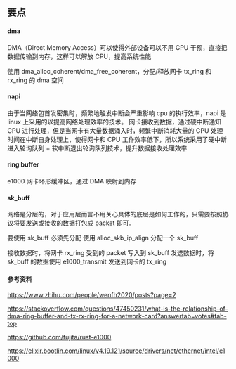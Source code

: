 ## 要点

#### dma

DMA（Direct Memory Access）可以使得外部设备可以不用 CPU 干预，直接把数据传输到内存，这样可以解放 CPU，提高系统性能

使用 dma_alloc_coherent/dma_free_coherent，分配/释放网卡 tx_ring 和 rx_ring 的 dma 空间

#### napi

由于当网络包首发密集时，频繁地触发中断会严重影响 cpu 的执行效率，napi 是 linux 上采用的以提高网络处理效率的技术。
网卡接收到数据，通过硬中断通知 CPU 进行处理，但是当网卡有大量数据涌入时，频繁中断消耗大量的 CPU 处理时间在中断自身处理上，使得网卡和 CPU 工作效率低下，所以系统采用了硬中断进入轮询队列 + 软中断退出轮询队列技术，提升数据接收处理效率

#### ring buffer

e1000 网卡环形缓冲区，通过 DMA 映射到内存

#### sk_buff

网络是分层的，对于应用层而言不用关心具体的底层是如何工作的，只需要按照协议将要发送或接收的数据打包成 packet 即可。

要使用 sk_buff 必须先分配
使用 alloc_skb_ip_align 分配一个 sk_buff

接收数据时，将网卡 rx_ring 受到的 packet 写入到 sk_buff
发送数据时，将 sk_buff 的数据使用 e1000_transmit 发送到网卡的 tx_ring

#### 参考资料

https://www.zhihu.com/people/wenfh2020/posts?page=2

https://stackoverflow.com/questions/47450231/what-is-the-relationship-of-dma-ring-buffer-and-tx-rx-ring-for-a-network-card?answertab=votes#tab-top

https://github.com/fujita/rust-e1000

https://elixir.bootlin.com/linux/v4.19.121/source/drivers/net/ethernet/intel/e1000
